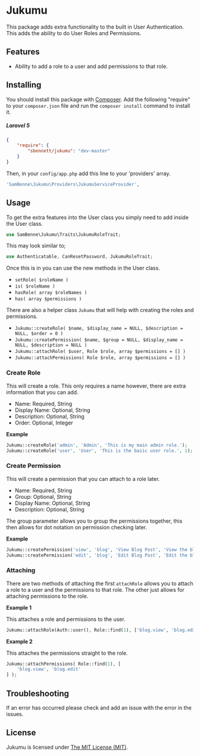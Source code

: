 Jukumu
========================

This package adds extra functionality to the built in User Authentication. This adds the ability to do User Roles and Permissions.

## Features
 - Ability to add a role to a user and add permissions to that role.
 
## Installing

You should install this package with [Composer](http://getcomposer.org/). Add the following "require" to your `composer.json` file and run the `composer install` command to install it.

##### Laravel 5

```json
{
    "require": {
        "sbennett/jukumu": "dev-master"
    }
}
```

Then, in your `config/app.php` add this line to your 'providers' array.

```php
'SamBenne\Jukumu\Providers\JukumuServiceProvider',
```

## Usage

To get the extra features into the User class you simply need to add inside the User class.

```php
use SamBenne\Jukumu\Traits\JukumuRoleTrait;
```

This may look similar to;

```php
use Authenticatable, CanResetPassword, JukumuRoleTrait;
```

Once this is in you can use the new methods in the User class.

 - `setRole( $roleName )`
 - `is( $roleName )`
 - `hasRole( array $roleNames )`
 - `has( array $permissions )`
 
There are also a helper class `Jukumu` that will help with creating the roles and permissions.

 - `Jukumu::createRole( $name, $display_name = NULL, $description = NULL, $order = 0 )`
 - `Jukumu::createPermission( $name, $group = NULL, $display_name = NULL, $description = NULL )`
 - `Jukumu::attachRole( $user, Role $role, array $permissions = [] )`
 - `Jukumu::attachPermissions( Role $role, array $permissions = [] )`
 
### Create Role

This will create a role. This only requires a name however, there are extra information that you can add.

 - Name: Required, String
 - Display Name: Optional, String
 - Description: Optional, String
 - Order: Optional, Integer

**Example**

```php
Jukumu::createRole('admin', 'Admin', 'This is my main admin role.');
Jukumu::createRole('user', 'User', 'This is the basic user role.', 1);
```
 
### Create Permission

This will create a permission that you can attach to a role later.

 - Name: Required, String
 - Group: Optional, String
 - Display Name: Optional, String
 - Description: Optional, String

The group parameter allows you to group the permissions together, this then allows for dot notation on permission 
checking later.

**Example**

```php
Jukumu::createPermission('view', 'blog', 'View Blog Post', 'View the blog post.');
Jukumu::createPermission('edit', 'blog', 'Edit Blog Post', 'Edit the blog post.');
```

### Attaching

There are two methods of attaching the first `attachRole` allows you to attach a role to a user and the permissions to 
that role. The other just allows for attaching permissions to the role.

**Example 1**

This attaches a role and permissions to the user.

```php
Jukumu::attachRole(Auth::user(), Role::find(1), ['blog.view', 'blog.edit']);
```

**Example 2**

This attaches the permissions straight to the role.

```php
Jukumu::attachPermissions( Role::find(1), [
    'blog.view', 'blog.edit'
] );
```

## Troubleshooting

If an error has occurred please check and add an issue with the error in the issues.


## License

Jukumu is licensed under [The MIT License (MIT)](LICENSE).
